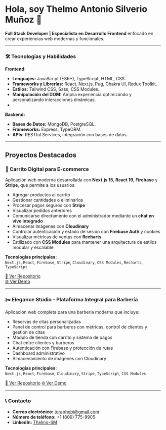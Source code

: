 # Hola, soy Thelmo Antonio Silverio Muñoz 👋

**Full Stack Developer | Especialista en Desarrollo Frontend** enfocado en crear experiencias web modernas y funcionales.

---

### 🛠️ Tecnologías y Habilidades  
**Frontend:**
- **Lenguajes:** JavaScript (ES6+), TypeScript, HTML, CSS.  
- **Frameworks y Librerías:** React, Next.js, Pug, Chakra UI, Redux Toolkit.
- **Estilos:** Tailwind CSS, Sass, CSS Modules.  
- **Manipulación del DOM:** Amplia experiencia optimizando y personalizando interacciones dinámicas.
- 
**Backend:**
- **Bases de Datos:** MongoDB, PostgreSQL.
- **Frameworks:** Express, TypeORM.
- **APIs:** RESTful Services, integración con bases de datos.    

---

## Proyectos Destacados

### 🛒 Carrito Digital para E-commerce

Aplicación web moderna desarrollada con **Next.js 15**, **React 19**, **Firebase** y **Stripe**, que permite a los usuarios:

- Agregar productos al carrito
- Gestionar cantidades o eliminarlos
- Procesar pagos seguros con **Stripe**
- Visualizar pedidos anteriores
- Comunicarse directamente con el administrador mediante un **chat en vivo integrado**
- Almacenar imágenes con **Cloudinary**
- Controlar autenticación y estado de sesión con **Firebase Auth** y cookies
- Visualizar métricas de ventas con **Recharts**
- Estilizado con **CSS Modules** para mantener una arquitectura de estilos modular y escalable

**Tecnologías principales:**  
`Next.js`, `React`, `Firebase`, `Stripe`, `Cloudinary`, `CSS Modules`, `Recharts`, `TypeScript`

[🔗 Ver Repositorio](https://github.com/Thelmo-SM/carrito-digital)  
[🌐 Ver Demo](https://carrito-digital.vercel.app)

---

### ✂️ Elegance Studio - Plataforma Integral para Barbería

Aplicación web completa para una barbería moderna que incluye:

- Reservas de citas personalizadas
- Panel de control para barberos con métricas, control de clientes y gestión de citas
- Módulo de tienda con carrito y sistema de pagos
- Chat entre clientes y barberos
- Autenticación con Firebase y protección de rutas
- Dashboard administrativo
- Almacenamiento de imágenes con Cloudinary

**Tecnologías principales:**  
`Next.js`, `React`, `Firebase`, `Cloudinary`, `Stripe`, `TypeScript`, `CSS Modules`

[🔗 Ver Repositorio](https://github.com/Thelmo-SM/elegance-studio)
[🌐 Ver Demo](https://elegance-studio.vercel.app)

- ---

### 📞 Contacto  
- **Correo electrónico:** toraphebi@gmail.com  
- **Número de teléfono:** +1 (809) 775-9905  
- **LinkedIn:** [Thelmo-SM](https://www.linkedin.com/in/thelmo-sm/)  
